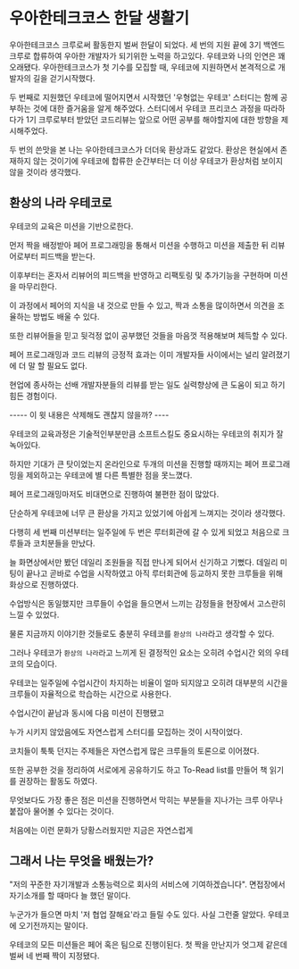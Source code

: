 # 우아한테크코스 한달 생활기 

우아한테크코스 크루로써 활동한지 벌써 한달이 되었다. 
세 번의 지원 끝에 3기 백엔드 크루로 합류하여 우아한 개발자가 되기위한 노력을 하고있다.
우테코와 나의 인연은 꽤 오래됐다. 우아한테크코스가 첫 기수를 모집할 때, 우테코에 지원하면서 본격적으로 개발자의 길을 걷기시작했다. 

두 번째로 지원했던 우테코에 떨어지면서 시작했던 '우형없는 우테코' 스터디는 함께 공부하는 것에 대한 즐거움을 알게 해주었다. 
스터디에서 우테코 프리코스 과정을 따라하다가 1기 크루로부터 받았던 코드리뷰는 앞으로 어떤 공부를 해야할지에 대한 방향을 제시해주었다. 

두 번의 쓴맛을 본 나는 우아한테크코스가 더더욱 환상과도 같았다. 환상은 현실에서 존재하지 않는 것이기에 우테코에 합류한 순간부터는 더 이상 우테코가 환상처럼 보이지 않을 것이라 생각했다. 

## 환상의 나라 우테코로 

우테코의 교육은 미션을 기반으로한다.

먼저 짝을 배정받아 페어 프로그래밍을 통해서 미션을 수행하고 미션을 제출한 뒤 리뷰어로부터 피드백을 받는다. 

이후부터는 혼자서 리뷰어의 피드백을 반영하고 리팩토링 및 추가기능을 구현하며 미션을 마무리한다. 

이 과정에서 페어의 지식을 내 것으로 만들 수 있고, 짝과 소통을 많이하면서 의견을 조율하는 방법도 배울 수 있다. 

또한 리뷰어들을 믿고 뒷걱정 없이 공부했던 것들을 마음껏 적용해보며 체득할 수 있다. 

페어 프로그래밍과 코드 리뷰의 긍정적 효과는 이미 개발자들 사이에서는 널리 알려졌기에 더 말 할 필요도 없다. 

현업에 종사하는 선배 개발자분들의 리뷰를 받는 일도 실력향상에 큰 도움이 되고 하기 힘든 경험이다. 


----- 이 윗 내용은 삭제해도 괜찮지 않을까? ---- 
<br> 

우테코의 교육과정은 기술적인부분만큼 소프트스킬도 중요시하는 우테코의 취지가 잘 녹아있다. 

하지만 기대가 큰 탓이었는지 온라인으로 두개의 미션을 진행할 때까지는 페어 프로그래밍을 제외하고는 우테코에 별 다른 특별한 점을 못느꼈다. 

페어 프로그래밍마저도 비대면으로 진행하여 불편한 점이 많았다. 

단순하게 우테코에 너무 큰 환상을 가지고 있었기에 아쉽게 느껴지는 것이라 생각했다.

다행히 세 번째 미션부터는 일주일에 두 번은 루터회관에 갈 수 있게 되었고 처음으로 크루들과 코치분들을 만났다. 

늘 화면상에서만 봤던 데일리 조원들을 직접 만나게 되어서 신기하고 기뻤다. 데일리 미팅이 끝나고 곧바로 수업을 시작하였고 아직 루터회관에 등교하지 못한 크루들을 위해 화상으로 진행하였다. 

수업방식은 동일했지만 크루들이 수업을 들으면서 느끼는 감정들을 현장에서 고스란히 느낄 수 있었다. 

물론 지금까지 이야기한 것들로도 충분히 우테코를 ``환상의 나라``라고 생각할 수 있다. 

그러나 우테코가 ``환상의 나라``라고 느끼게 된 결정적인 요소는 오히려 수업시간 외의 우테코의 모습이다. 

우테코는 일주일에 수업시간이 차지하는 비율이 얼마 되지않고 오히려 대부분의 시간을 크루들이 자율적으로 학습하는 시간으로 사용한다.

수업시간이 끝남과 동시에 다음 미션이 진행됐고 

누가 시키지 않았음에도 자연스럽게 스터디를 모집하는 것이 시작이었다. 

코치들이 툭툭 던지는 주제들은 자연스럽게 많은 크루들의 토론으로 이어졌다. 

또한 공부한 것을 정리하여 서로에게 공유하기도 하고 To-Read list를 만들어 책 읽기를 권장하는 활동도 하였다. 

무엇보다도 가장 좋은 점은 미션을 진행하면서 막히는 부분들을 지나가는 크루 아무나 붙잡아 물어볼 수 있다는 것이다. 

처음에는 이런 문화가 당황스러웠지만 지금은 자연스럽게 




## 그래서 나는 무엇을 배웠는가?

"저의 꾸준한 자기개발과 소통능력으로 회사의 서비스에 기여하겠습니다". 면접장에서 자기소개를 할 때마다 늘 했던 말이다. 

누군가가 들으면 마치 '저 협업 잘해요'라고 들릴 수도 있다. 사실 그런줄 알았다. 우테코에 오기전까지는 말이다.

우테코의 모든 미션들은 페어 혹은 팀으로 진행이된다. 첫 짝을 만난지가 엇그제 같은데 벌써 네 번째 짝이 지정됐다.

